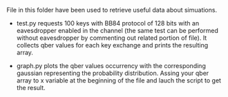 File in this folder have been used to retrieve useful data about simuations.
- test.py requests 100 keys with BB84 protocol of 128 bits with an eavesdropper enabled in the channel (the same test can be performed without eavesdropper by commenting out related portion of file). It collects qber values for each key exchange and prints the resulting array.

- graph.py plots the qber values occurrency with the corresponding gaussian representing the probability distribution. Assing your qber array to x variable at the beginning of the file and lauch the script to get the result.

